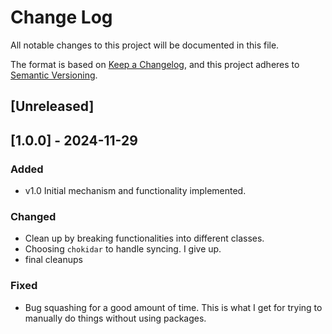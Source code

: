 # Change Log

All notable changes to this project will be documented in this file.

The format is based on [Keep a Changelog](https://keepachangelog.com/en/1.1.0/),
and this project adheres to [Semantic Versioning](https://semver.org/spec/v2.0.0.html).

## [Unreleased]


## [1.0.0] - 2024-11-29

### Added
- v1.0 Initial mechanism and functionality implemented.

### Changed
- Clean up by breaking functionalities into different classes.
- Choosing `chokidar` to handle syncing. I give up.
- final cleanups

### Fixed
- Bug squashing for a good amount of time. This is what I get for trying to manually do things without using packages.


